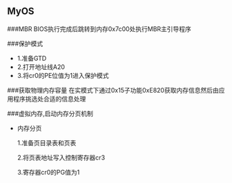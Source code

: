 ##  MyOS  #########

###MBR
BIOS执行完成后跳转到内存0x7c00处执行MBR主引导程序

###保护模式
* 1.准备GTD
* 2.打开地址线A20
* 3.将cr0的PE位值为1进入保护模式

###获取物理内存容量
在实模式下通过0x15子功能0xE820获取内存信息然后由应用程序挑选处合适的信息处理

###虚拟内存,启动内存分页机制

* 内存分页

    1.准备页目录表和页表
    
    2.将页表地址写入控制寄存器cr3
    
    3.寄存器cr0的PG值为1
